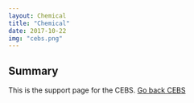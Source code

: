 ```yaml
---
layout: Chemical
title: "Chemical"
date: 2017-10-22
img: "cebs.png"
---
```

## Summary
This is the support page for the CEBS. [Go back CEBS](https://al-xf.github.io/blog/2017/10/22/CEBS)
